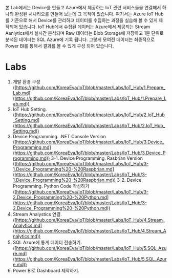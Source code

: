 ﻿본 Lab에서는 Device를 만들고 Azure에서 제공하는 IoT 관련 서비스들을 연결해서 하나의 완성된 시나리오를 만들어 보는데 그 목적이 있습니다. 
여기서는 Azure IoT Hub를 기준으로 해서 Device를 관리하고 데이터를 수집하는 과정을 실습해 볼 수 있게 제작되어 있습니다. IoT Hub에서 수집된 데이터는 Azure에서 제공되는 Stream Aanlytics에서 실시간 분석되며 Raw 데이터는 Blob Storage에 저장하고 1분 단위로 분석된 데이터는 SQL Azure에 기록 됩니다. 
 그렇게 모여전 데이터는 최종적으로 Power BI를 통해서 결과를 볼 수 있게 구성 되어 있습니다. 

# Labs

1. 개발 환경 구성 <br>
   ([https://github.com/KoreaEva/IoT/blob/master/Labs/IoT_Hub/1.Prepare_Lab.md](https://github.com/KoreaEva/IoT/blob/master/Labs/IoT_Hub/1.Prepare_Lab.md))
2. IoT Hub Setting.<br>
   ([https://github.com/KoreaEva/IoT/blob/master/Labs/IoT_Hub/2.IoT_Hub_Setting.md](https://github.com/KoreaEva/IoT/blob/master/Labs/IoT_Hub/2.IoT_Hub_Setting.md))
3. Device Programming. .NET Console Version<br>
   ([https://github.com/KoreaEva/IoT/blob/master/Labs/IoT_Hub/3.Device_Programming.md](https://github.com/KoreaEva/IoT/blob/master/Labs/IoT_Hub/3.Device_Programming.md))
3-1. Device Programming. Rasbrian Version<br>
   ([https://github.com/KoreaEva/IoT/blob/master/Labs/IoT_Hub/3-1.Device_Programming%20-%20Raspbrian.md](https://github.com/KoreaEva/IoT/blob/master/Labs/IoT_Hub/3-1.Device_Programming%20-%20Raspbrian.md))
3-2. Device Programming. Python Code 작성하기<br>
    ([https://github.com/KoreaEva/IoT/blob/master/Labs/IoT_Hub/3-2.Device_Programming%20-%20Python.md](https://github.com/KoreaEva/IoT/blob/master/Labs/IoT_Hub/3-2.Device_Programming%20-%20Python.md))
4. Stream Analystics 연결.<br>
   ([https://github.com/KoreaEva/IoT/blob/master/Labs/IoT_Hub/4.Stream_Analytics.md](https://github.com/KoreaEva/IoT/blob/master/Labs/IoT_Hub/4.Stream_Analytics.md))
5. SQL Azure에 통계 데이터 전송하기. <br>
   ([https://github.com/KoreaEva/IoT/blob/master/Labs/IoT_Hub/5.SQL_Azure.md](https://github.com/KoreaEva/IoT/blob/master/Labs/IoT_Hub/5.SQL_Azure.md))
6. Power BI로 Dashboard 제작하기.